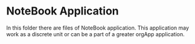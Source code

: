 # NoteBook Application

In this folder there are files of NoteBook application. 
This application may work as a discrete unit or can be 
a part of a greater orgApp application.
